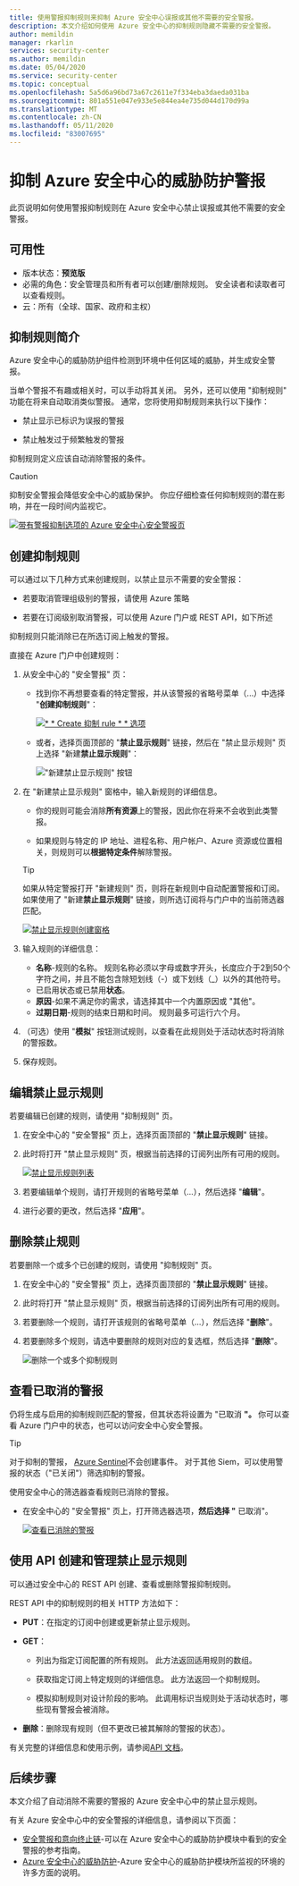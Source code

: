 ```yaml
---
title: 使用警报抑制规则来抑制 Azure 安全中心误报或其他不需要的安全警报。
description: 本文介绍如何使用 Azure 安全中心的抑制规则隐藏不需要的安全警报。
author: memildin
manager: rkarlin
services: security-center
ms.author: memildin
ms.date: 05/04/2020
ms.service: security-center
ms.topic: conceptual
ms.openlocfilehash: 5a5d6a96bd73a67c2611e7f334eba3daeda031ba
ms.sourcegitcommit: 801a551e047e933e5e844ea4e735d044d170d99a
ms.translationtype: MT
ms.contentlocale: zh-CN
ms.lasthandoff: 05/11/2020
ms.locfileid: "83007695"
---
```

# <a name="suppressing-alerts-from-azure-security-centers-threat-protection"></a>抑制 Azure 安全中心的威胁防护警报

此页说明如何使用警报抑制规则在 Azure 安全中心禁止误报或其他不需要的安全警报。

## <a name="availability"></a>可用性

- 版本状态：**预览版**
- 必需的角色：安全管理员和所有者可以创建/删除规则。 安全读者和读取者可以查看规则。
- 云：所有（全球、国家、政府和主权）


## <a name="introduction-to-suppression-rules"></a>抑制规则简介

Azure 安全中心的威胁防护组件检测到环境中任何区域的威胁，并生成安全警报。

当单个警报不有趣或相关时，可以手动将其关闭。 另外，还可以使用 "抑制规则" 功能在将来自动取消类似警报。 通常，您将使用抑制规则来执行以下操作：

- 禁止显示已标识为误报的警报

- 禁止触发过于频繁触发的警报

抑制规则定义应该自动消除警报的条件。

> [!CAUTION]
> 抑制安全警报会降低安全中心的威胁保护。 你应仔细检查任何抑制规则的潜在影响，并在一段时间内监视它。

[![带有警报抑制选项的 Azure 安全中心安全警报页](media/alerts-suppression-rules/alerts-screen-with-options.png)](media/alerts-suppression-rules/alerts-screen-with-options.png#lightbox)

## <a name="creating-a-suppression-rule"></a>创建抑制规则

可以通过以下几种方式来创建规则，以禁止显示不需要的安全警报：

- 若要取消管理组级别的警报，请使用 Azure 策略

- 若要在订阅级别取消警报，可以使用 Azure 门户或 REST API，如下所述

抑制规则只能消除已在所选订阅上触发的警报。

直接在 Azure 门户中创建规则：

1. 从安全中心的 "安全警报" 页：

    - 找到你不再想要查看的特定警报，并从该警报的省略号菜单（...）中选择 "**创建抑制规则**"：

        [![* * Create 抑制 rule * * 选项](media/alerts-suppression-rules/auto-dismiss-future-option.png)](media/alerts-suppression-rules/auto-dismiss-future-option.png#lightbox)

    - 或者，选择页面顶部的 "**禁止显示规则**" 链接，然后在 "禁止显示规则" 页上选择 "新建**禁止显示规则**"：

        !["新建禁止显示规则" 按钮](media/alerts-suppression-rules/create-new-suppression-rule.png)

1. 在 "新建禁止显示规则" 窗格中，输入新规则的详细信息。

    - 你的规则可能会消除**所有资源**上的警报，因此你在将来不会收到此类警报。 
    
    - 如果规则与特定的 IP 地址、进程名称、用户帐户、Azure 资源或位置相关，则规则可以**根据特定条件**解除警报。

    > [!TIP]
    > 如果从特定警报打开 "新建规则" 页，则将在新规则中自动配置警报和订阅。 如果使用了 "新建**禁止显示规则**" 链接，则所选订阅将与门户中的当前筛选器匹配。

    [![禁止显示规则创建窗格](media/alerts-suppression-rules/new-suppression-rule-pane.png)](media/alerts-suppression-rules/new-suppression-rule-pane.png#lightbox)

1. 输入规则的详细信息：

    - **名称**-规则的名称。 规则名称必须以字母或数字开头，长度应介于2到50个字符之间，并且不能包含除短划线（-）或下划线（_）以外的其他符号。 
    - 已启用状态或已禁用**状态**。
    - **原因**-如果不满足你的需求，请选择其中一个内置原因或 "其他"。
    - **过期日期**-规则的结束日期和时间。 规则最多可运行六个月。

1. （可选）使用 "**模拟**" 按钮测试规则，以查看在此规则处于活动状态时将消除的警报数。

1. 保存规则。 

## <a name="editing-suppression-rules"></a>编辑禁止显示规则

若要编辑已创建的规则，请使用 "抑制规则" 页。

1. 在安全中心的 "安全警报" 页上，选择页面顶部的 "**禁止显示规则**" 链接。

1. 此时将打开 "禁止显示规则" 页，根据当前选择的订阅列出所有可用的规则。 

    [![禁止显示规则列表](media/alerts-suppression-rules/suppression-rules-page.png)](media/alerts-suppression-rules/suppression-rules-page.png#lightbox)

1. 若要编辑单个规则，请打开规则的省略号菜单（...），然后选择 "**编辑**"。

1. 进行必要的更改，然后选择 "**应用**"。 

## <a name="deleting-suppression-rules"></a>删除禁止规则

若要删除一个或多个已创建的规则，请使用 "抑制规则" 页。

1. 在安全中心的 "安全警报" 页上，选择页面顶部的 "**禁止显示规则**" 链接。

1. 此时将打开 "禁止显示规则" 页，根据当前选择的订阅列出所有可用的规则。 

1. 若要删除一个规则，请打开该规则的省略号菜单（...），然后选择 "**删除**"。

1. 若要删除多个规则，请选中要删除的规则对应的复选框，然后选择 "**删除**"。

    ![删除一个或多个抑制规则](media/alerts-suppression-rules/delete-multiple-alerts.png)

## <a name="viewing-alerts-that-have-been-suppressed"></a>查看已取消的警报

仍将生成与启用的抑制规则匹配的警报，但其状态将设置为 "已取消 **"。** 你可以查看 Azure 门户中的状态，也可以访问安全中心安全警报。 

> [!TIP]
> 对于抑制的警报， [Azure Sentinel](https://azure.microsoft.com/services/azure-sentinel/)不会创建事件。 对于其他 Siem，可以使用警报的状态（"已关闭"）筛选抑制的警报。

使用安全中心的筛选器查看规则已消除的警报。

* 在安全中心的 "安全警报" 页上，打开筛选器选项，**然后选择 "** 已取消"。  

   [![查看已消除的警报](media/alerts-suppression-rules/view-dismissed-alerts.png)](media/alerts-suppression-rules/view-dismissed-alerts.png#lightbox)


## <a name="using-the-api-to-create-and-manage-suppression-rules"></a>使用 API 创建和管理禁止显示规则

可以通过安全中心的 REST API 创建、查看或删除警报抑制规则。 

REST API 中的抑制规则的相关 HTTP 方法如下：

- **PUT**：在指定的订阅中创建或更新禁止显示规则。

- **GET**：

    - 列出为指定订阅配置的所有规则。 此方法返回适用规则的数组。

    - 获取指定订阅上特定规则的详细信息。 此方法返回一个抑制规则。

    - 模拟抑制规则对设计阶段的影响。 此调用标识当规则处于活动状态时，哪些现有警报会被消除。

- **删除**：删除现有规则（但不更改已被其解除的警报的状态）。

有关完整的详细信息和使用示例，请参阅[API 文档](https://docs.microsoft.com/api/securitycenter/)。 


## <a name="next-steps"></a>后续步骤

本文介绍了自动消除不需要的警报的 Azure 安全中心中的禁止显示规则。

有关 Azure 安全中心中的安全警报的详细信息，请参阅以下页面：

- [安全警报和意向终止链](alerts-reference.md)-可以在 Azure 安全中心的威胁防护模块中看到的安全警报的参考指南。
- [Azure 安全中心的威胁防护](threat-protection.md)-Azure 安全中心的威胁防护模块所监视的环境的许多方面的说明。